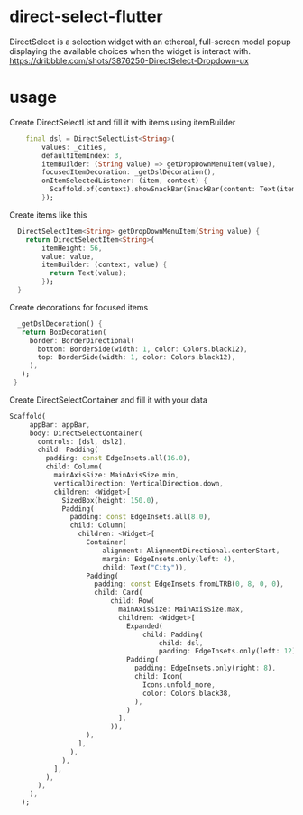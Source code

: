 # direct-select-flutter
DirectSelect is a selection widget with an ethereal, full-screen modal popup displaying the available choices when the widget is interact with. https://dribbble.com/shots/3876250-DirectSelect-Dropdown-ux

# usage

 Create DirectSelectList and fill it with items using itemBuilder
```dart
    final dsl = DirectSelectList<String>(
        values: _cities,
        defaultItemIndex: 3,
        itemBuilder: (String value) => getDropDownMenuItem(value),
        focusedItemDecoration: _getDslDecoration(),
        onItemSelectedListener: (item, context) {
          Scaffold.of(context).showSnackBar(SnackBar(content: Text(item)));
        });
```
 Create items like this
```dart
  DirectSelectItem<String> getDropDownMenuItem(String value) {
    return DirectSelectItem<String>(
        itemHeight: 56,
        value: value,
        itemBuilder: (context, value) {
          return Text(value);
        });
  }
  ```
 Create decorations for focused items
 ```dart
   _getDslDecoration() {
    return BoxDecoration(
      border: BorderDirectional(
        bottom: BorderSide(width: 1, color: Colors.black12),
        top: BorderSide(width: 1, color: Colors.black12),
      ),
    );
  }
```
 Create DirectSelectContainer and fill it with your data
 ```dart
Scaffold(
      appBar: appBar,
      body: DirectSelectContainer(
        controls: [dsl, dsl2],
        child: Padding(
          padding: const EdgeInsets.all(16.0),
          child: Column(
            mainAxisSize: MainAxisSize.min,
            verticalDirection: VerticalDirection.down,
            children: <Widget>[
              SizedBox(height: 150.0),
              Padding(
                padding: const EdgeInsets.all(8.0),
                child: Column(
                  children: <Widget>[
                    Container(
                        alignment: AlignmentDirectional.centerStart,
                        margin: EdgeInsets.only(left: 4),
                        child: Text("City")),
                    Padding(
                      padding: const EdgeInsets.fromLTRB(0, 8, 0, 0),
                      child: Card(
                          child: Row(
                            mainAxisSize: MainAxisSize.max,
                            children: <Widget>[
                              Expanded(
                                  child: Padding(
                                      child: dsl,
                                      padding: EdgeInsets.only(left: 12))),
                              Padding(
                                padding: EdgeInsets.only(right: 8),
                                child: Icon(
                                  Icons.unfold_more,
                                  color: Colors.black38,
                                ),
                              )
                            ],
                          )),
                    ),
                  ],
                ),
              ),
            ],
          ),
        ),
      ),
    );
```